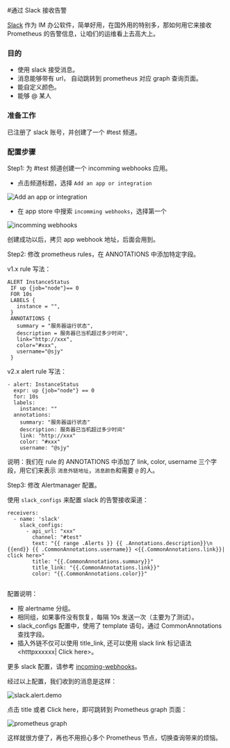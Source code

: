 #通过 Slack 接收告警

[Slack](https://slack.com) 作为 IM 办公软件，简单好用，在国外用的特别多，那如何用它来接收 Prometheus 的告警信息，让咱们的运维看上去高大上。

### 目的

- 使用 slack 接受消息。
- 消息能够带有 url， 自动跳转到 prometheus 对应 graph 查询页面。
- 能自定义颜色。
- 能够 @ 某人

### 准备工作

已注册了 slack 账号，并创建了一个 #test 频道。

### 配置步骤

Step1:  为 #test 频道创建一个 incomming webhooks 应用。

- 点击频道标题，选择 `Add an app or integration`

![Add an app or integration](http://www.songjiayang.com/images/slack-alert1.png)

- 在 app store 中搜索 `incomming webhooks`，选择第一个

![incomming webhooks](http://www.songjiayang.com/images/slack-alert2.png)

创建成功以后，拷贝 app webhook 地址，后面会用到。

Step2: 修改 prometheus rules，在 ANNOTATIONS 中添加特定字段。

v1.x rule 写法：
 
```
ALERT InstanceStatus
 IF up {job="node"}== 0
 FOR 10s
 LABELS {
   instance = "",
 }
 ANNOTATIONS {
   summary = "服务器运行状态",
   description = 服务器已当机超过多少时间",
   link="http://xxx",
   color="#xxx",
   username="@sjy"
 }   
```

v2.x alert rule 写法：

```
- alert: InstanceStatus
  expr: up {job="node"} == 0
  for: 10s
  labels:
    instance: ""
  annotations:
    summary: "服务器运行状态"
    description: 服务器已当机超过多少时间"
    link: "http://xxx"
    color: "#xxx"
    username: "@sjy"
```

说明：我们在 rule 的 ANNOTATIONS 中添加了 link, color, username  三个字段，用它们来表示 `消息外链地址`，`消息颜色`和需要 `@` 的人。

Step3: 修改 Alertmanager 配置。

使用 `slack_configs` 来配置 slack 的告警接收渠道：

```
receivers:
  - name: 'slack'
    slack_configs:
      - api_url: "xxx"
        channel: "#test"
        text: "{{ range .Alerts }} {{ .Annotations.description}}\n {{end}} {{ .CommonAnnotations.username}} <{{.CommonAnnotations.link}}| click here>"
        title: "{{.CommonAnnotations.summary}}"
        title_link: "{{.CommonAnnotations.link}}"
        color: "{{.CommonAnnotations.color}}"
      
```

配置说明：

- 按 alertname 分组。
- 相同组，如果事件没有恢复，每隔 10s 发送一次（主要为了测试）。
- slack_configs 配置中，使用了 template 语句，通过 CommonAnnotations 查找字段。
- 插入外链不仅可以使用 title_link, 还可以使用 slack link 标记语法 <htttpxxxxxx| Click here>。

更多 slack 配置，请参考 [incoming-webhooks](https://api.slack.com/incoming-webhooks)。

经过以上配置，我们收到的消息是这样：

![slack.alert.demo](http://www.songjiayang.com/images/slack-alert5.png)

点击 title 或者 Click here，即可跳转到 Prometheus graph 页面：

![prometheus graph](http://www.songjiayang.com/images/slack-alert6.png)

这样就很方便了，再也不用担心多个 Prometheus 节点，切换查询带来的烦恼。